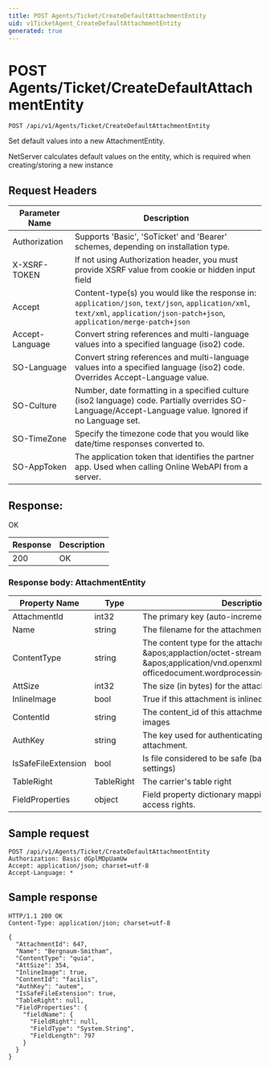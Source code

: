 ```yaml
---
title: POST Agents/Ticket/CreateDefaultAttachmentEntity
uid: v1TicketAgent_CreateDefaultAttachmentEntity
generated: true
---
```


# POST Agents/Ticket/CreateDefaultAttachmentEntity

```http
POST /api/v1/Agents/Ticket/CreateDefaultAttachmentEntity
```

Set default values into a new AttachmentEntity.


NetServer calculates default values on the entity, which is required when creating/storing a new instance







## Request Headers

| Parameter Name | Description |
|----------------|-------------|
| Authorization  | Supports 'Basic', 'SoTicket' and 'Bearer' schemes, depending on installation type. |
| X-XSRF-TOKEN   | If not using Authorization header, you must provide XSRF value from cookie or hidden input field |
| Accept         | Content-type(s) you would like the response in: `application/json`, `text/json`, `application/xml`, `text/xml`, `application/json-patch+json`, `application/merge-patch+json` |
| Accept-Language | Convert string references and multi-language values into a specified language (iso2) code. |
| SO-Language | Convert string references and multi-language values into a specified language (iso2) code. Overrides Accept-Language value. |
| SO-Culture | Number, date formatting in a specified culture (iso2 language) code. Partially overrides SO-Language/Accept-Language value. Ignored if no Language set. |
| SO-TimeZone | Specify the timezone code that you would like date/time responses converted to. |
| SO-AppToken | The application token that identifies the partner app. Used when calling Online WebAPI from a server. |


## Response:

OK

| Response | Description |
|----------------|-------------|
| 200 | OK |

### Response body: AttachmentEntity

| Property Name | Type |  Description |
|----------------|------|--------------|
| AttachmentId | int32 | The primary key (auto-incremented) |
| Name | string | The filename for the attachment. |
| ContentType | string | The content type for the attachment (e.g. &amp;apos;applaction/octet-stream&amp;apos; or &amp;apos;application/vnd.openxmlformats-officedocument.wordprocessingml.document&amp;apos;). |
| AttSize | int32 | The size (in bytes) for the attachment. |
| InlineImage | bool | True if this attachment is inlined in the html_body. |
| ContentId | string | The content_id of this attachment, used for inline images |
| AuthKey | string | The key used for authenticating access to this attachment. |
| IsSafeFileExtension | bool | Is file considered to be safe (based on extension and settings) |
| TableRight | TableRight | The carrier's table right |
| FieldProperties | object | Field property dictionary mapping field names to field access rights. |

## Sample request

```http!
POST /api/v1/Agents/Ticket/CreateDefaultAttachmentEntity
Authorization: Basic dGplMDpUamUw
Accept: application/json; charset=utf-8
Accept-Language: *
```

## Sample response

```http_
HTTP/1.1 200 OK
Content-Type: application/json; charset=utf-8

{
  "AttachmentId": 647,
  "Name": "Bergnaum-Smitham",
  "ContentType": "quia",
  "AttSize": 354,
  "InlineImage": true,
  "ContentId": "facilis",
  "AuthKey": "autem",
  "IsSafeFileExtension": true,
  "TableRight": null,
  "FieldProperties": {
    "fieldName": {
      "FieldRight": null,
      "FieldType": "System.String",
      "FieldLength": 797
    }
  }
}
```